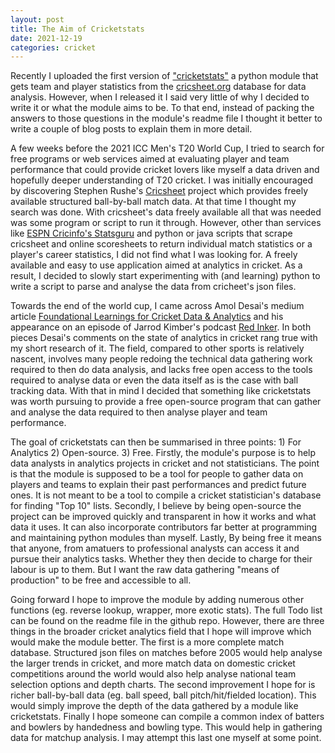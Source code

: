 ```yaml
---
layout: post
title: The Aim of Cricketstats
date: 2021-12-19
categories: cricket
---
```

Recently I uploaded the first version of ["cricketstats"](https://github.com/nsaranga/cricketstats) a python module that gets team and player statistics from the [cricsheet.org](https://cricsheet.org/) database for data analysis. However, when I released it I said very little of why I decided to write it or what the module aims to be. To that end, instead of packing the answers to those questions in the module's readme file I thought it better to write a couple of blog posts to explain them in more detail.

A few weeks before the 2021 ICC Men's T20 World Cup, I tried to search for free programs or web services aimed at evaluating player and team performance that could provide cricket lovers like myself a data driven and hopefully deeper understanding of T20 cricket. I was initially encouraged by discovering Stephen Rushe's [Cricsheet](https://cricsheet.org/) project which provides freely available structured ball-by-ball match data. At that time I thought my search was done. With cricsheet's data freely available all that was needed was some program or script to run it through. However, other than services like [ESPN Cricinfo's Statsguru](https://stats.espncricinfo.com/ci/engine/stats/index.html) and python or java scripts that scrape cricsheet and online scoresheets to return individual match statistics or a player's career statistics, I did not find what I was looking for. A freely available and easy to use application aimed at analytics in cricket. As a result, I decided to slowly start experimenting with (and learning) python to write a script to parse and analyse the data from cricheet's json files.

Towards the end of the world cup, I came across Amol Desai's medium article [Foundational Learnings for Cricket Data & Analytics](https://medium.com/boundary-line/foundational-learnings-for-cricket-data-analytics-ff19a06f76d2) and his appearance on an episode of Jarrod Kimber's podcast [Red Inker](https://podcasts.google.com/feed/aHR0cHM6Ly9hbmNob3IuZm0vcy8xNzc1NWJlMC9wb2RjYXN0L3Jzcw/episode/YzViMzMyNTgtZDYwZi00ZmRhLWI2ZWItYjZlMjFmYzQ3ZGQx?sa=X&ved=0CAUQkfYCahgKEwjIoq7vou_0AhUAAAAAHQAAAAAQvgE). In both pieces Desai's comments on the state of analytics in cricket rang true with my short research of it. The field, compared to other sports is relatively nascent, involves many people redoing the technical data gathering work required to then do data analysis, and lacks free open access to the tools required to analyse data or even the data itself as is the case with ball tracking data. With that in mind I decided that something like cricketstats was worth pursuing to provide a free open-source program that can gather and analyse the data required to then analyse player and team performance.

The goal of cricketstats can then be summarised in three points: 1) For Analytics 2) Open-source. 3) Free. Firstly, the module's purpose is to help data analysts in analytics projects in cricket and not statisticians. The point is that the module is supposed to be a tool for people to gather data on players and teams to explain their past performances and predict future ones. It is not meant to be a tool to compile a cricket statistician's database for finding "Top 10" lists. Secondly, I believe by being open-source the project can be improved quickly and transparent in how it works and what data it uses. It can also incorporate contributors far better at programming and maintaining python modules than myself. Lastly, By being free it means that anyone, from amatuers to professional analysts can access it and pursue their analytics tasks. Whether they then decide to charge for their labour is up to them. But I want the raw data gathering "means of production" to be free and accessible to all.

Going forward I hope to improve the module by adding numerous other functions (eg. reverse lookup, wrapper, more exotic stats). The full Todo list can be found on the readme file in the github repo. However, there are three things in the broader cricket analytics field that I hope will improve which would make the module better. The first is a more complete match database. Structured json files on matches before 2005 would help analyse the larger trends in cricket, and more match data on domestic cricket competitions around the world would also help analyse national team selection options and depth charts. The second improvement I hope for is richer ball-by-ball data (eg. ball speed, ball pitch/hit/fielded location). This would simply improve the depth of the data gathered by a module like cricketstats. Finally I hope someone can compile a common index of batters and bowlers by handedness and bowling type. This would help in gathering data for matchup analysis. I may attempt this last one myself at some point.